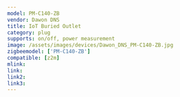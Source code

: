 ```yaml
---
model: PM-C140-ZB
vendor: Dawon DNS 
title: IoT Buried Outlet
category: plug
supports: on/off, power measurement
image: /assets/images/devices/Dawon_DNS_PM-C140-ZB.jpg
zigbeemodel: ['PM-C140-ZB']
compatible: [z2m]
mlink: 
link: 
link2: 
link3: 
---
```

